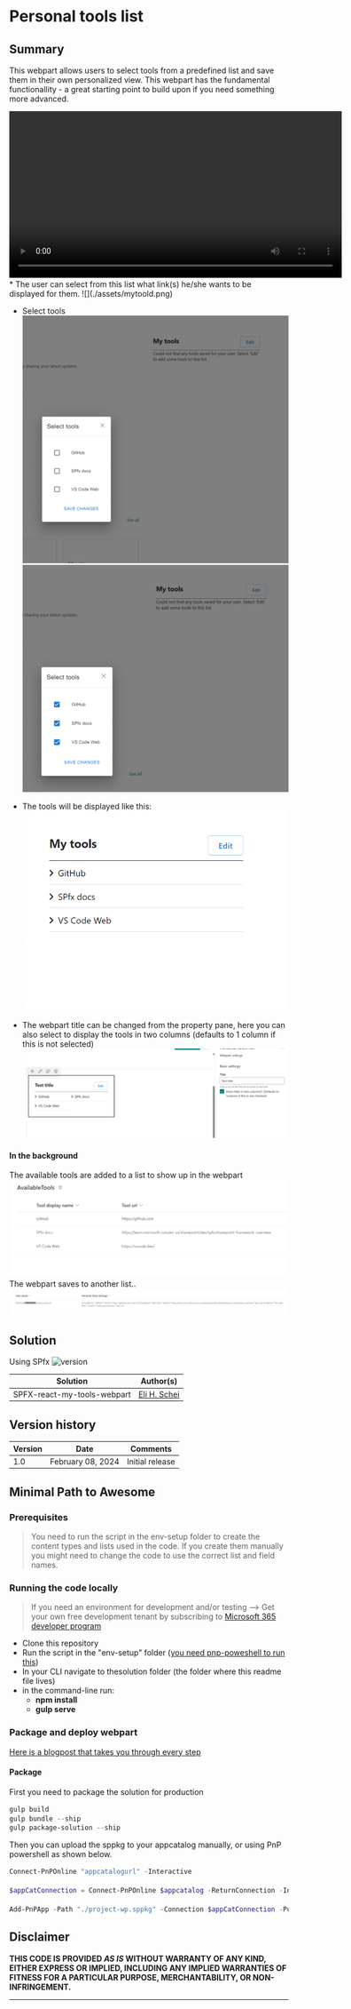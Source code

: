 # Personal tools list

## Summary
This webpart allows users to select tools from a predefined list and save them in their own personalized view.
This webpart has the fundamental functionallity - a great starting point to build upon if you need something more advanced.

<video width="600" height="" controls>
  <source src="./assets/video-demo1.mp4" type="video/mp4">
</video>
* The user can select from this list what link(s) he/she wants to be displayed for them.
![](./assets/mytoold.png)

* Select tools
![](./assets/selecttools.png)
![](./assets/savetools.png)

* The tools will be displayed like this:
![](./assets/savedtools.png)

* The webpart title can be changed from the property pane, here you can also select to display the tools in two columns (defaults to 1 column if this is not selected)
![](./assets/settings.png)

#### In the background
The available tools are added to a list to show up in the webpart
![](./assets/availableTools.png)
The webpart saves to another list..
![](./assets/mytoolslist.png)


## Solution
Using SPfx ![version](https://img.shields.io/badge/version-1.18.0-green.svg)

| Solution    | Author(s)                                               |
| ----------- | ------------------------------------------------------- |
| SPFX-react-my-tools-webpart | [Eli H. Schei ](https://acupof.dev) |

## Version history

| Version | Date             | Comments        |
| ------- | ---------------- | --------------- |
| 1.0     | February 08, 2024 | Initial release |



## Minimal Path to Awesome
### Prerequisites
> You need to run the script in the env-setup folder to create the content types and lists used in the code. If you create them manually you might need to change the code to use the correct list and field names.

### Running the code locally
> If you need an environment for development and/or testing --> Get your own free development tenant by subscribing to [Microsoft 365 developer program](http://aka.ms/o365devprogram)
- Clone this repository
- Run the script in the "env-setup" folder ([you need pnp-poweshell to run this](https://pnp.github.io/powershell/))
- In your CLI navigate to thesolution folder (the folder where this readme file lives)
- in the command-line run:
  - **npm install**
  - **gulp serve**

### Package and deploy webpart
[Here is a blogpost that takes you through every step](https://elischei.com/deploy-your-spfx-solution-using-pnp-powershell/)
#### Package
First you need to package the solution for production
```powershell
gulp build
gulp bundle --ship
gulp package-solution --ship
```
Then you can upload the sppkg to your appcatalog manually, or using PnP powershell as shown below. 
```powershell
Connect-PnPOnline "appcatalogurl" -Interactive

$appCatConnection = Connect-PnPOnline $appcatalog -ReturnConnection -Interactive

Add-PnPApp -Path "./project-wp.sppkg" -Connection $appCatConnection -Publish -SkipFeatureDeployment -Overwrite
```

## Disclaimer

**THIS CODE IS PROVIDED _AS IS_ WITHOUT WARRANTY OF ANY KIND, EITHER EXPRESS OR IMPLIED, INCLUDING ANY IMPLIED WARRANTIES OF FITNESS FOR A PARTICULAR PURPOSE, MERCHANTABILITY, OR NON-INFRINGEMENT.**

---